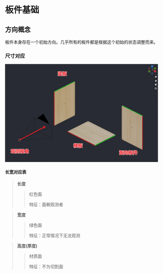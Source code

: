 # 板件基础

## 方向概念

板件本身存在一个初始方向。几乎所有的板件都是根据这个初始的状态调整而来。

### 尺寸对应

![../picture/backend-data/03板件方向.png](../picture/backend-data/03板件方向.png)

#### 长宽对应表

> **长度**
>
> > 红色面
> >
> > 特征：面朝观测者

> **宽度**
>
> > 绿色面
> >
> > 特征：正常情况下无法观测

> **高度(厚度)**
>
> > 材质面
> >
> > 特征：不为切割面
